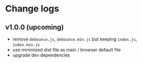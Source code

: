 # Change logs

## v1.0.0 (upcoming)

 - remove `debounce.js`, `debounce.min.js` but keeping `index.js`, `index.min.js`
 - use minimized dist file as main / browser default file
 - upgrade dev dependencies
